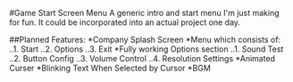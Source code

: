 #Game Start Screen Menu
A generic intro and start menu I'm just making for fun.
It could be incorporated into an actual project one day.

##Planned Features:
*Company Splash Screen
*Menu which consists of:
..1. Start
..2. Options
..3. Exit
*Fully working Options section
..1. Sound Test
..2. Button Config
..3. Volume Control
..4. Resolution Settings
*Animated Curser
*Blinking Text When Selected by Cursor
*BGM
